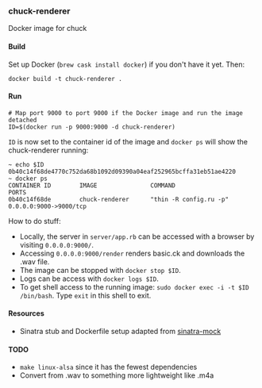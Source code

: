 ### chuck-renderer
Docker image for chuck

#### Build

Set up Docker (`brew cask install docker`) if you don't have it yet. Then:

	docker build -t chuck-renderer .

#### Run
	# Map port 9000 to port 9000 if the Docker image and run the image detached
	ID=$(docker run -p 9000:9000 -d chuck-renderer)

`ID` is now set to the container id of the image and `docker ps` will show the chuck-renderer running:

	~ echo $ID
	0b40c14f68de4770c752da68b1092d09390a04eaf252965bcffa31eb51ae4220
	~ docker ps
	CONTAINER ID        IMAGE               COMMAND                   PORTS 
	0b40c14f68de        chuck-renderer      "thin -R config.ru -p"    0.0.0.0:9000->9000/tcp

How to do stuff: 

* Locally, the server in `server/app.rb` can be accessed with a browser by visiting `0.0.0.0:9000/`.
* Accessing `0.0.0.0:9000/render` renders basic.ck and downloads the .wav file.
* The image can be stopped with `docker stop $ID`.
* Logs can be access with `docker logs $ID`.
* To get shell access to the running image: `sudo docker exec -i -t $ID /bin/bash`. Type `exit` in this shell to exit.

#### Resources

* Sinatra stub and Dockerfile setup adapted from [sinatra-mock][1]

#### TODO

* `make linux-alsa` since it has the fewest dependencies
* Convert from .wav to something more lightweight like .m4a

[1]: https://github.com/thoom/sinatra-mock